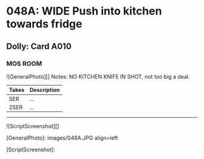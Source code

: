 # 048A: WIDE Push into kitchen towards fridge

## Dolly: Card A010

### MOS ROOM

![GeneralPhoto][]
Notes: NO KITCHEN KNIFE IN SHOT, not too big a deal.

| Takes | Description |
|:---|:----|
| SER | ... |
| 2SER | ... |

----

![ScriptScreenshot][]


[GeneralPhoto]:  images/048A.JPG align=left

[ScriptScreenshot]: 